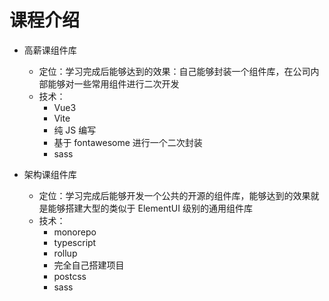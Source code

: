 # 课程介绍

- 高薪课组件库
  - 定位：学习完成后能够达到的效果：自己能够封装一个组件库，在公司内部能够对一些常用组件进行二次开发
  - 技术：
    - Vue3
    - Vite
    - 纯 JS 编写
    - 基于 fontawesome 进行一个二次封装
    - sass



- 架构课组件库
  - 定位：学习完成后能够开发一个公共的开源的组件库，能够达到的效果就是能够搭建大型的类似于 ElementUI 级别的通用组件库
  - 技术：
    - monorepo
    - typescript
    - rollup
    - 完全自己搭建项目
    - postcss
    - sass